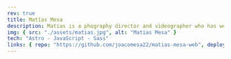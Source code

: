 ```yaml
---
rev: true
title: Matías Mesa
description: Matías is a phography director and videographer who has worked in several movies and commercials. Also, he is the best father in the world :D. I've built his personal website, which includes all of the projects he has worked in and the camera gear he rents.
img: { src: "./assets/matias.jpg", alt: "Matias Mesa" }
tech: "Astro - JavaScript - Sass"
links: { repo: "https://github.com/joacomesa22/matias-mesa-web", deploy: "#" }
---
```

